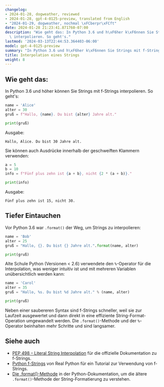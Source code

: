 ```yaml
---
changelog:
- 2024-01-28, dogweather, reviewed
- 2024-01-28, gpt-4-0125-preview, translated from English
- "2024-01-29, dogweather, nochmal \xFCberpr\xFCft"
date: 2024-01-28 21:23:41.871760-07:00
description: "Wie geht das: In Python 3.6 und h\xF6her k\xF6nnen Sie Strings mit f-Strings\
  \ interpolieren. So geht's."
lastmod: '2024-03-13T22:44:53.364403-06:00'
model: gpt-4-0125-preview
summary: "In Python 3.6 und h\xF6her k\xF6nnen Sie Strings mit f-Strings interpolieren."
title: Interpolation eines Strings
weight: 8
---
```


## Wie geht das:
In Python 3.6 und höher können Sie Strings mit f-Strings interpolieren. So geht's:

```Python
name = 'Alice'
alter = 30
gruß = f"Hallo, {name}. Du bist {alter} Jahre alt."

print(gruß)
```

Ausgabe:
```
Hallo, Alice. Du bist 30 Jahre alt.
```

Sie können auch Ausdrücke innerhalb der geschweiften Klammern verwenden:

```Python
a = 5
b = 10
info = f"Fünf plus zehn ist {a + b}, nicht {2 * (a + b)}."

print(info)
```

Ausgabe:
```
Fünf plus zehn ist 15, nicht 30.
```

## Tiefer Eintauchen
Vor Python 3.6 war `.format()` der Weg, um Strings zu interpolieren:

```Python
name = 'Bob'
alter = 25
gruß = "Hallo, {}. Du bist {} Jahre alt.".format(name, alter)

print(gruß)
```

Alte Schule Python (Versionen < 2.6) verwendete den `%`-Operator für die Interpolation, was weniger intuitiv ist und mit mehreren Variablen unübersichtlich werden kann:

```Python
name = 'Carol'
alter = 35
gruß = "Hallo, %s. Du bist %d Jahre alt." % (name, alter)

print(gruß)
```

Neben einer saubereren Syntax sind f-Strings schneller, weil sie zur Laufzeit ausgewertet und dann direkt in eine effiziente String-Format-Operation umgewandelt werden. Die `.format()`-Methode und der `%`-Operator beinhalten mehr Schritte und sind langsamer.

## Siehe auch
- [PEP 498 – Literal String Interpolation](https://www.python.org/dev/peps/pep-0498/) für die offizielle Dokumentation zu f-Strings.
- [Python f-Strings](https://realpython.com/python-f-strings/) von Real Python für ein Tutorial zur Verwendung von f-Strings.
- [Die .format()-Methode](https://docs.python.org/3/library/stdtypes.html#str.format) in der Python-Dokumentation, um die ältere `.format()`-Methode der String-Formatierung zu verstehen.
